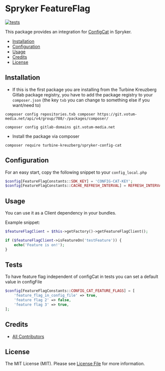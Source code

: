 # Spryker FeatureFlag

[![tests](https://github.com/turbine-kreuzberg/spryker-configcat/actions/workflows/tests.yml/badge.svg)](https://github.com/turbine-kreuzberg/spryker-configcat/actions/workflows/tests.yml)

This package provides an integration for [ConfigCat](https://configcat.com/) in Spryker.

* [Installation](#installation)
* [Configuration](#configuration)
* [Usage](#usage)
* [Credits](#credits)
* [License](#license)

## Installation

- If this is the first package you are installing from the Turbine Kreuzberg Gitlab package registry,
  you have to add the package registry to your `composer.json`
  (the key `txb` you can change to something else if you want/need to)
```
composer config repositories.txb composer https://git.votum-media.net/api/v4/group/788/-/packages/composer/

composer config gitlab-domains git.votum-media.net
```
- Install the package via composer
```
composer require turbine-kreuzberg/spryker-config-cat
```

## Configuration

For an easy start, copy the following snippet to your `config_local.php`

```php
$config[FeatureFlagConstants::SDK_KEY] = 'CONFIG-CAT-KEY';
$config[FeatureFlagConstants::CACHE_REFRESH_INTERVAL] = REFRESH_INTERVAL;
```

## Usage

You can use it as a Client dependency in your bundles.

Example snippet:
```php
$featureFlagClient = $this->getFactory()->getFeatureFlagClient();

if ($featureFlagClient->isFeatureOn('testFeature')) {
    echo('Feature is on!');
}
```
## Tests
To have feature flag independent of configCat in tests you can set a default value 
in configFile

```php
$config[FeatureFlagConstants::CONFIG_CAT_FEATURE_FLAGS] = [
    'feature_flag_in_config_file' => true,
    'feature flag 2' => false,
    'feature flag 3' => true,
];
```

## Credits

- [All Contributors](../../../-/graphs/main)

## License

The MIT License (MIT). Please see [License File](LICENSE.md) for more information.
